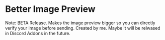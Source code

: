 # Better Image Preview

Note: BETA Release. Makes the image preview bigger so you can directly verify your image before sending. Created by me. Maybe it will be relwased in Discord Addons in the future.
